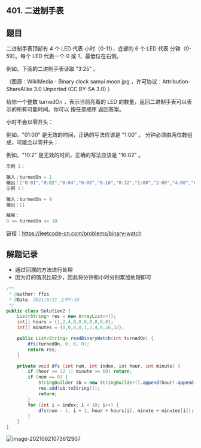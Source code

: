 ## 401. 二进制手表

## 题目

二进制手表顶部有 4 个 LED 代表 小时（0-11），底部的 6 个 LED 代表 分钟（0-59）。每个 LED 代表一个 0 或 1，最低位在右侧。

例如，下面的二进制手表读取 "3:25" 。


（图源：WikiMedia - Binary clock samui moon.jpg ，许可协议：Attribution-ShareAlike 3.0 Unported (CC BY-SA 3.0) ）

给你一个整数 turnedOn ，表示当前亮着的 LED 的数量，返回二进制手表可以表示的所有可能时间。你可以 按任意顺序 返回答案。

小时不会以零开头：

例如，"01:00" 是无效的时间，正确的写法应该是 "1:00" 。
分钟必须由两位数组成，可能会以零开头：

例如，"10:2" 是无效的时间，正确的写法应该是 "10:02" 。

```java
示例 1：

输入：turnedOn = 1
输出：["0:01","0:02","0:04","0:08","0:16","0:32","1:00","2:00","4:00","8:00"]
示例 2：

输入：turnedOn = 9
输出：[]
```

```java
解释：
0 <= turnedOn <= 10
```


链接：https://leetcode-cn.com/problems/binary-watch

## 解题记录

+ 通过回溯的方法进行处理
+ 因为灯的情况比较少，因此将分钟和小时分别累加处理即可

```java
/**
 * @author: ffzs
 * @Date: 2021/6/21 上午7:24
 */
public class Solution2 {
    List<String> res = new ArrayList<>();
    int[] hours = {1,2,4,8,0,0,0,0,0,0};
    int[] minutes = {0,0,0,0,1,2,4,8,16,32};

    public List<String> readBinaryWatch(int turnedOn) {
        dfs(turnedOn, 0, 0, 0);
        return res;
    }

    private void dfs (int num, int index, int hour, int minute) {
        if (hour >= 12 || minute >= 60) return;
        if (num == 0) {
            StringBuilder sb = new StringBuilder().append(hour).append(":").append(minute<10?"0":"").append(minute);
            res.add(sb.toString());
            return;
        }
        for (int i = index; i < 10; i++) {
            dfs(num - 1, i + 1, hour + hours[i], minute + minutes[i]);
        }
    }
}
```

![image-20210621073612907](https://gitee.com/ffzs/picture_go/raw/master/img/image-20210621073612907.png)

